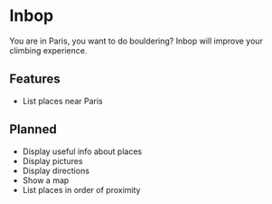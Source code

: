 # Inbop

You are in Paris, you want to do bouldering? 
Inbop will improve your climbing experience.

## Features

- List places near Paris

## Planned

- Display useful info about places
- Display pictures
- Display directions
- Show a map
- List places in order of proximity